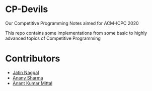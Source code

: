 # CP-Devils
Our Competitive Programming Notes aimed for ACM-ICPC 2020

This repo contains some implementations from some basic to highly advanced topics of Competitive Programming

# Contributors
- [Jatin Nagpal](https://github.com/Jatin-Nagpal)
- [Anany Sharma](https://github.com/sharma235)
- [Anant Kumar Mittal](https://github.com/coderanant)